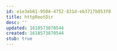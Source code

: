 ```yaml
---
id: e1e3eb81-9504-4752-831d-eb3717b853f0
title: httpRootDir
desc: ''
updated: 1618573870544
created: 1618573870544
stub: true
---
```


